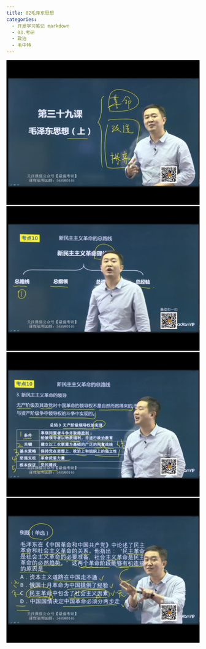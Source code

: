 ```yaml
---
title: 02毛泽东思想
categories:
  - 开发学习笔记 markdown
  - 03.考研
  - 政治
  - 毛中特
---
```

![IMG_0362](https://raw.githubusercontent.com/ayrikiya/pic-store/main/ky/IMG_0362.png)
![IMG_0363](https://raw.githubusercontent.com/ayrikiya/pic-store/main/ky/IMG_0363.png)
![IMG_0364](https://raw.githubusercontent.com/ayrikiya/pic-store/main/ky/IMG_0364.png)
![IMG_0365](https://raw.githubusercontent.com/ayrikiya/pic-store/main/ky/IMG_0365.png)

